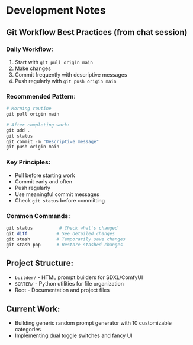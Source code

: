 # Development Notes

## Git Workflow Best Practices (from chat session)

### Daily Workflow:
1. Start with `git pull origin main`
2. Make changes
3. Commit frequently with descriptive messages
4. Push regularly with `git push origin main`

### Recommended Pattern:
```powershell
# Morning routine
git pull origin main

# After completing work:
git add .
git status
git commit -m "Descriptive message"
git push origin main
```

### Key Principles:
- Pull before starting work
- Commit early and often  
- Push regularly
- Use meaningful commit messages
- Check `git status` before committing

### Common Commands:
```powershell
git status          # Check what's changed
git diff           # See detailed changes
git stash          # Temporarily save changes
git stash pop      # Restore stashed changes
```

## Project Structure:
- `builder/` - HTML prompt builders for SDXL/ComfyUI
- `SORTER/` - Python utilities for file organization
- Root - Documentation and project files

## Current Work:
- Building generic random prompt generator with 10 customizable categories
- Implementing dual toggle switches and fancy UI

